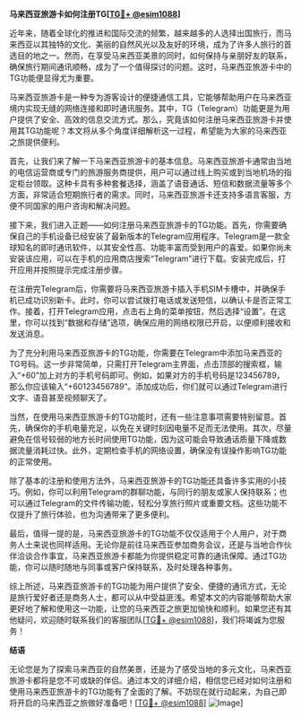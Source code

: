 **马来西亚旅游卡如何注册TG[[TG💪+ @esim1088](https://t.me/s/esim1088)]**

近年来，随着全球化的推进和国际交流的频繁，越来越多的人选择出国旅行，而马来西亚以其独特的文化、美丽的自然风光以及友好的环境，成为了许多人旅行的首选目的地之一。然而，在享受马来西亚美景的同时，如何保持与亲朋好友的联系，确保旅行期间通讯顺畅，成为了一个值得探讨的问题。这时，马来西亚旅游卡中的TG功能便显得尤为重要。

马来西亚旅游卡是一种专为游客设计的便捷通信工具，它能够帮助用户在马来西亚境内实现无缝的网络连接和即时通讯服务。其中，TG（Telegram）功能更是为用户提供了安全、高效的信息交流方式。那么，究竟该如何注册马来西亚旅游卡并使用其TG功能呢？本文将从多个角度详细解析这一过程，希望能为大家的马来西亚之旅提供便利。

首先，让我们来了解一下马来西亚旅游卡的基本信息。马来西亚旅游卡通常由当地的电信运营商或专门的旅游服务商提供，用户可以通过线上购买或到当地机场的指定柜台领取。这种卡具有多种套餐选择，涵盖了语音通话、短信和数据流量等多个方面，非常适合短期旅行者的需求。同时，马来西亚旅游卡还支持多语言客服，方便不同国家的用户咨询和解决问题。

接下来，我们进入正题——如何注册马来西亚旅游卡的TG功能。首先，你需要确保自己的手机设备已经安装了最新版本的Telegram应用程序。Telegram是一款全球知名的即时通讯软件，以其安全性高、功能丰富而受到用户的喜爱。如果你尚未安装该应用，可以在手机的应用商店搜索“Telegram”进行下载。安装完成后，打开应用并按照提示完成注册步骤。

在注册完Telegram后，你需要将马来西亚旅游卡插入手机SIM卡槽中，并确保手机已成功识别新卡。此时，你可以尝试拨打电话或发送短信，以确认卡是否正常工作。接着，打开Telegram应用，点击右上角的菜单按钮，然后选择“设置”。在这里，你可以找到“数据和存储”选项，确保应用的网络权限已开启，以便顺利接收和发送消息。

为了充分利用马来西亚旅游卡的TG功能，你需要在Telegram中添加马来西亚的TG号码。这一步非常简单，只需打开Telegram主界面，点击顶部的搜索框，输入“+60”加上对方的手机号码即可。例如，如果对方的手机号码是123456789，那么你应该输入“+60123456789”。添加成功后，你们就可以通过Telegram进行文字、语音甚至视频聊天了。

当然，在使用马来西亚旅游卡的TG功能时，还有一些注意事项需要特别留意。首先，确保你的手机电量充足，以免在关键时刻因电量不足而无法使用。其次，尽量避免在信号较弱的地方长时间使用TG功能，因为这可能会导致通话质量下降或数据流量消耗过快。此外，定期检查手机的网络设置，确保没有误操作影响TG功能的正常使用。

除了基本的注册和使用方法外，马来西亚旅游卡的TG功能还具备许多实用的小技巧。例如，你可以利用Telegram的群聊功能，与同行的朋友或家人保持联系；也可以通过Telegram的文件传输功能，轻松分享旅行照片或重要文档。这些功能不仅提升了旅行体验，也为沟通带来了更多便利。

最后，值得一提的是，马来西亚旅游卡的TG功能不仅仅适用于个人用户，对于商务人士来说也同样适用。无论你是前往马来西亚参加商务会议，还是与当地合作伙伴洽谈合作事宜，马来西亚旅游卡都能为你提供稳定可靠的通讯保障。通过TG功能，你可以随时随地与同事或客户保持联系，及时处理各种事务。

综上所述，马来西亚旅游卡的TG功能为用户提供了安全、便捷的通讯方式，无论是旅行爱好者还是商务人士，都可以从中受益匪浅。希望本文的内容能够帮助大家更好地了解和使用这一功能，让您的马来西亚之旅更加愉快和顺利。如果您还有其他疑问，欢迎随时联系我们的客服团队[[TG💪+ @esim1088](https://t.me/s/esim1088)]，我们将竭诚为您服务！

**结语**

无论您是为了探索马来西亚的自然美景，还是为了感受当地的多元文化，马来西亚旅游卡都将是您不可或缺的伴侣。通过本文的详细介绍，相信您已经对如何注册和使用马来西亚旅游卡的TG功能有了全面的了解。不妨现在就行动起来，为自己即将开启的马来西亚之旅做好准备吧！[[TG💪+ @esim1088](https://t.me/s/esim1088)] ![Image](https://i.postimg.cc/4NQfJmqS/Snipaste-2025-05-13-00-14-12.png)]